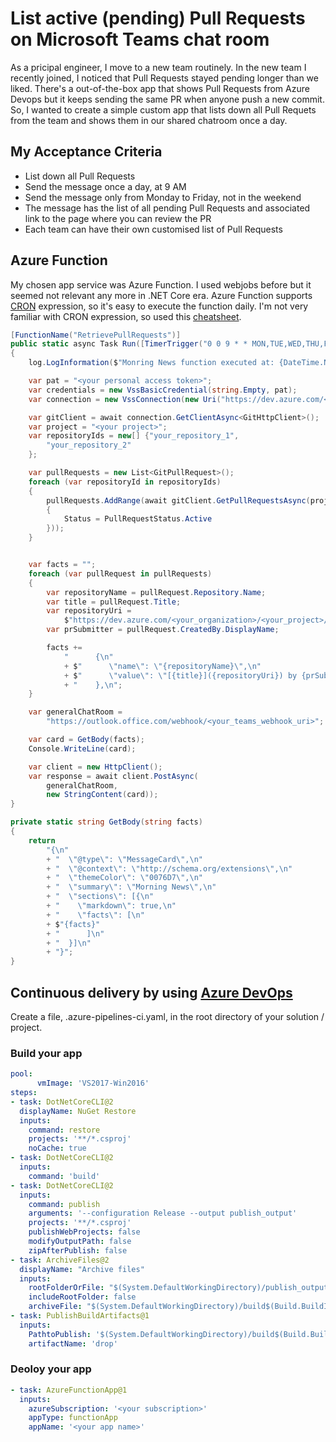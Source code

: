 # List active \(pending\) Pull Requests on Microsoft Teams chat room

As a pricipal engineer, I move to a new team routinely. In the new team I recently joined, I noticed that Pull Requests stayed pending longer than we liked. There's a out-of-the-box app that shows Pull Requests from Azure Devops but it keeps sending the same PR when anyone push a new commit. So, I wanted to create a simple custom app that lists down all Pull Requets from the team and shows them in our shared chatroom once a day.

## My Acceptance Criteria

* List down all Pull Requests
* Send the message once a day, at 9 AM
* Send the message only from Monday to Friday, not in the weekend
* The message has the list of all pending Pull Requests and associated link to the page where you can review the PR
* Each team can have their own customised list of Pull Requests

## Azure Function

My chosen app service was Azure Function. I used webjobs before but it seemed not relevant any more in .NET Core era. Azure Function supports [CRON](https://en.wikipedia.org/wiki/Cron) expression, so it's easy to execute the function daily. I'm not very familiar with CRON expression, so used this [cheatsheet](https://arminreiter.com/2017/02/azure-functions-time-trigger-cron-cheat-sheet/). 

```csharp
[FunctionName("RetrievePullRequests")]
public static async Task Run([TimerTrigger("0 0 9 * * MON,TUE,WED,THU,FRI")]TimerInfo myTimer, ILogger log)
{
    log.LogInformation($"Monring News function executed at: {DateTime.Now}");

    var pat = "<your personal access token>";
    var credentials = new VssBasicCredential(string.Empty, pat);
    var connection = new VssConnection(new Uri("https://dev.azure.com/<your organization>"), credentials);

    var gitClient = await connection.GetClientAsync<GitHttpClient>();
    var project = "<your project>";
    var repositoryIds = new[] {"your_repository_1",
        "your_repository_2"
    };

    var pullRequests = new List<GitPullRequest>();
    foreach (var repositoryId in repositoryIds)
    {
        pullRequests.AddRange(await gitClient.GetPullRequestsAsync(project, repositoryId, new GitPullRequestSearchCriteria
        {
            Status = PullRequestStatus.Active
        }));
    }


    var facts = "";
    foreach (var pullRequest in pullRequests)
    {
        var repositoryName = pullRequest.Repository.Name;
        var title = pullRequest.Title;
        var repositoryUri =
            $"https://dev.azure.com/<your_organization>/<your_project>/_git/{repositoryName}/pullrequest/{pullRequest.PullRequestId}";
        var prSubmitter = pullRequest.CreatedBy.DisplayName;

        facts +=
            "      {\n"
            + $"      \"name\": \"{repositoryName}\",\n"
            + $"      \"value\": \"[{title}]({repositoryUri}) by {prSubmitter}\"\n"
            + "    },\n";
    }

    var generalChatRoom =
        "https://outlook.office.com/webhook/<your_teams_webhook_uri>";

    var card = GetBody(facts);
    Console.WriteLine(card);

    var client = new HttpClient();
    var response = await client.PostAsync(
        generalChatRoom,
        new StringContent(card));
}

private static string GetBody(string facts)
{
    return
        "{\n"
        + "  \"@type\": \"MessageCard\",\n"
        + "  \"@context\": \"http://schema.org/extensions\",\n"
        + "  \"themeColor\": \"0076D7\",\n"
        + "  \"summary\": \"Morning News\",\n"
        + "  \"sections\": [{\n"
        + "    \"markdown\": true,\n"
        + "    \"facts\": [\n"
        + $"{facts}"
        + "      ]\n"
        + "  }]\n"
        + "}";
}

```

## Continuous delivery by using [Azure DevOps](https://docs.microsoft.com/en-us/azure/azure-functions/functions-how-to-azure-devops?tabs=csharp)

Create a file, .azure-pipelines-ci.yaml, in the root directory of your solution / project. 

### Build  your app

```yaml
pool:
      vmImage: 'VS2017-Win2016'
steps:
- task: DotNetCoreCLI@2
  displayName: NuGet Restore
  inputs:
    command: restore
    projects: '**/*.csproj'
    noCache: true
- task: DotNetCoreCLI@2
  inputs:
    command: 'build'    
- task: DotNetCoreCLI@2
  inputs:
    command: publish
    arguments: '--configuration Release --output publish_output'
    projects: '**/*.csproj'
    publishWebProjects: false
    modifyOutputPath: false
    zipAfterPublish: false
- task: ArchiveFiles@2
  displayName: "Archive files"
  inputs:
    rootFolderOrFile: "$(System.DefaultWorkingDirectory)/publish_output"
    includeRootFolder: false
    archiveFile: "$(System.DefaultWorkingDirectory)/build$(Build.BuildId).zip"
- task: PublishBuildArtifacts@1
  inputs:
    PathtoPublish: '$(System.DefaultWorkingDirectory)/build$(Build.BuildId).zip'
    artifactName: 'drop'
```

### Deoloy your app

```yaml
- task: AzureFunctionApp@1
  inputs:
    azureSubscription: '<your subscription>'
    appType: functionApp
    appName: '<your app name>'
```


